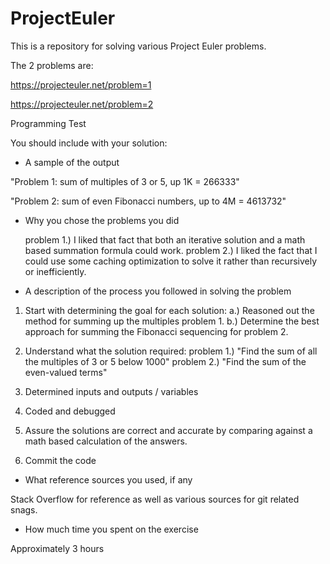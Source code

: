 # ProjectEuler
This is a repository for solving various Project Euler problems.

The 2 problems are:

https://projecteuler.net/problem=1

https://projecteuler.net/problem=2

Programming Test

You should include with your solution:

- A sample of the output

"Problem 1: sum of multiples of 3 or 5, up 1K = 266333"

"Problem 2: sum of even Fibonacci numbers, up to 4M = 4613732"

- Why you chose the problems you did

  problem 1.) I liked that fact that both an iterative solution and a math based summation formula could work.
  problem 2.) I liked the fact that I could use some caching optimization to solve it rather than recursively or inefficiently.

- A description of the process you followed in solving the problem

1. Start with determining the goal for each solution:
  a.) Reasoned out the method for summing up the multiples problem 1. 
  b.) Determine the best approach for summing the Fibonacci sequencing for problem 2.

2. Understand what the solution required:
  problem 1.) "Find the sum of all the multiples of 3 or 5 below 1000"
  problem 2.) "Find the sum of the even-valued terms" 

3. Determined inputs and outputs / variables

4. Coded and debugged

5. Assure the solutions are correct and accurate by comparing against a math based calculation of the answers.

6. Commit the code

- What reference sources you used, if any

Stack Overflow for reference as well as various sources for git related snags.

- How much time you spent on the exercise

Approximately 3 hours
